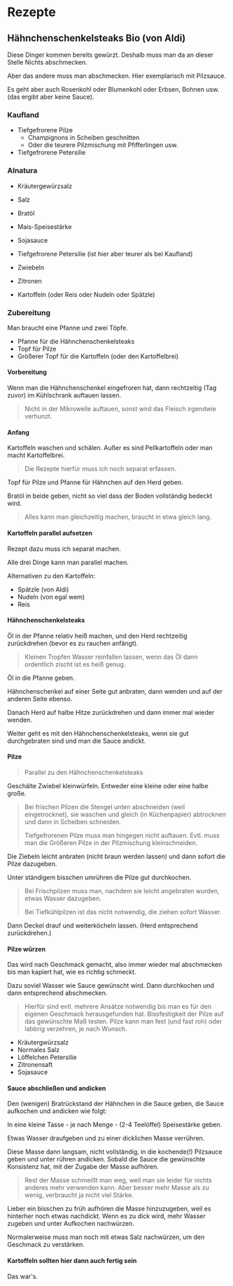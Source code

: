 # Rezepte

## Hähnchenschenkelsteaks Bio (von Aldi)

Diese Dinger kommen bereits gewürzt.  Deshalb muss man da an dieser Stelle Nichts abschmecken.

Aber das andere muss man abschmecken.  Hier exemplarisch mit Pilzsauce.

Es geht aber auch Rosenkohl oder Blumenkohl oder Erbsen, Bohnen usw. (das ergibt aber keine Sauce).


### Kaufland

- Tiefgefrorene Pilze
  - Champignons in Scheiben geschnitten
  - Oder die teurere Pilzmischung mit Pfifferlingen usw.
- Tiefgefrorene Petersilie

### Alnatura

- Kräutergewürzsalz
- Salz
- Bratöl
- Mais-Speisestärke
- Sojasauce
- Tiefgefrorene Petersilie (ist hier aber teurer als bei Kaufland)

- Zwiebeln
- Zitronen
- Kartoffeln (oder Reis oder Nudeln oder Spätzle)


### Zubereitung

Man braucht eine Pfanne und zwei Töpfe.

- Pfanne für die Hähnchenschenkelsteaks
- Topf für Pilze
- Größerer Topf für die Kartoffeln (oder den Kartoffelbrei)

#### Vorbereitung

Wenn man die Hähnchenschenkel eingefroren hat, dann rechtzeitig (Tag zuvor) im Kühlschrank auftauen lassen.

> Nicht in der Mikrowelle auftauen, sonst wird das Fleisch irgendwie verhunzt.

#### Anfang

Kartoffeln waschen und schälen.  Außer es sind Pellkartoffeln oder man macht Kartoffelbrei.

> Die Rezepte hierfür muss ich noch separat erfassen.

Topf für Pilze und Pfanne für Hähnchen auf den Herd geben.

Bratöl in beide geben, nicht so viel dass der Boden vollständig bedeckt wird.

> Alles kann man gleichzeitig machen, braucht in etwa gleich lang.


#### Kartoffeln parallel aufsetzen

Rezept dazu muss ich separat machen.

Alle drei Dinge kann man parallel machen.

Alternativen zu den Kartoffeln:

- Spätzle (von Aldi)
- Nudeln (von egal wem)
- Reis


#### Hähnchenschenkelsteaks

Öl in der Pfanne relativ heiß machen, und den Herd rechtzeitig zurückdrehen (bevor es zu rauchen anfängt).

> Kleinen Tropfen Wasser reinfallen lassen, wenn das Öl dann ordentlich zischt ist es heiß genug.

Öl in die Pfanne geben.

Hähnchenschenkel auf einer Seite gut anbraten, dann wenden und auf der anderen Seite ebenso.

Danach Herd auf halbe Hitze zurückdrehen und dann immer mal wieder wenden.

Weiter geht es mit den Hähnchenschenkelsteaks, wenn sie gut durchgebraten sind und man die Sauce andickt.


#### Pilze

> Parallel zu den Hähnchenschenkelsteaks

Geschälte Zwiebel kleinwürfeln.  Entweder eine kleine oder eine halbe große.

> Bei frischen Pilzen die Stengel unten abschneiden (weil eingetrocknet),
> sie waschen und gleich (in Küchenpapier) abtrocknen und dann in Scheiben schneiden.
>
> Tiefgefrorenen Pilze muss man hingegen nicht auftauen.
> Evtl. muss man die Größeren Pilze in der Pilzmischung kleinschneiden.

Die Ziebeln leicht anbraten (nicht braun werden lassen) und dann sofort die Pilze dazugeben.

Unter ständigem bisschen umrühren die Pilze gut durchkochen.

> Bei Frischpilzen muss man, nachdem sie leicht angebraten wurden, etwas Wasser dazugeben.
>
> Bei Tiefkühlpilzen ist das nicht notwendig, die ziehen sofort Wasser.

Dann Deckel drauf und weiterköcheln lassen.  (Herd entsprechend zurückdrehen.)


#### Pilze würzen

Das wird nach Geschmack gemacht, also immer wieder mal abschmecken bis man kapiert hat, wie es richtig schmeckt.

Dazu soviel Wasser wie Sauce gewünscht wird.  Dann durchkochen und dann entsprechend abschmecken.

> Hierfür sind evtl. mehrere Ansätze notwendig bis man es für den eigenen Geschmack herausgefunden hat.
 Bissfestigkeit der Pilze auf das gewünschte Maß testen.  Pilze kann man fest (und fast roh) oder labbrig verzehren, je nach Wunsch.

- Kräutergwürzsalz
- Normales Salz
- Löffelchen Petersilie
- Zitronensaft
- Sojasauce


#### Sauce abschließen und andicken

Den (wenigen) Bratrückstand der Hähnchen in die Sauce geben, die Sauce aufkochen und andicken wie folgt:

In eine kleine Tasse - je nach Menge - (2-4 Teelöffel) Speisestärke geben.

Etwas Wasser draufgeben und zu einer dicklichen Masse verrühren.

Diese Masse dann langsam, nicht vollständig, in die kochende(!) Pilzsauce geben und unter rühren andicken.
Sobald die Sauce die gewünschte Konsistenz hat, mit der Zugabe der Masse aufhören.

> Rest der Masse schmeißt man weg, weil man sie leider für nichts anderes mehr verwenden kann.
> Aber besser mehr Masse als zu wenig, verbraucht ja nicht viel Stärke.

Lieber ein bisschen zu früh aufhören die Masse hinzuzugeben, weil es hinterher noch etwas nachdickt.
Wenn es zu dick wird, mehr Wasser zugeben und unter Aufkochen nachwürzen.

Normalerweise muss man noch mit etwas Salz nachwürzen, um den Geschmack zu verstärken.


#### Kartoffeln sollten hier dann auch fertig sein

Das war's.
